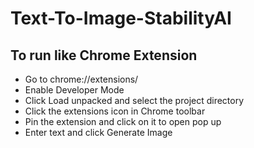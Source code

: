 # Text-To-Image-StabilityAI
## To run like Chrome Extension
- Go to chrome://extensions/
- Enable Developer Mode
- Click Load unpacked and select the project directory
- Click the extensions icon in Chrome toolbar
- Pin the extension and click on it to open pop up
- Enter text and click Generate Image